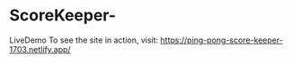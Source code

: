 # ScoreKeeper-

LiveDemo
To see the site in action, visit: https://ping-pong-score-keeper-1703.netlify.app/ 
